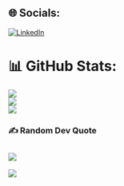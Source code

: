 ## 🌐 Socials:
[![LinkedIn](https://img.shields.io/badge/LinkedIn-%230077B5.svg?logo=linkedin&logoColor=white)](https://linkedin.com/in/daniel-rivas-61b91b158) 

# 📊 GitHub Stats:
![](https://github-readme-stats.vercel.app/api?username=kevindanielr&theme=tokyonight&hide_border=false&include_all_commits=true&count_private=true)<br/>
![](https://github-readme-streak-stats.herokuapp.com/?user=kevindanielr&theme=tokyonight&hide_border=false)<br/>
![](https://github-readme-stats.vercel.app/api/top-langs/?username=kevindanielr&theme=tokyonight&hide_border=false&include_all_commits=true&count_private=true&layout=compact)

### ✍️ Random Dev Quote
![](https://quotes-github-readme.vercel.app/api?type=horizontal&theme=dark)
---
[![](https://visitcount.itsvg.in/api?id=kevindanielr&icon=7&color=3)](https://visitcount.itsvg.in)
